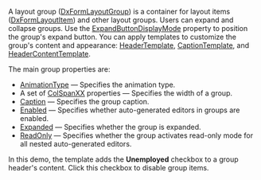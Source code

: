 A layout group ([DxFormLayoutGroup](https://docs.devexpress.com/Blazor/DevExpress.Blazor.DxFormLayoutGroup)) is a container for layout items ([DxFormLayoutItem](https://docs.devexpress.com/Blazor/DevExpress.Blazor.DxFormLayoutItem)) and other layout groups. Users can expand and collapse groups. Use the [ExpandButtonDisplayMode](https://docs.devexpress.com/Blazor/DevExpress.Blazor.DxFormLayoutGroup.ExpandButtonDisplayMode) property to position the group's expand button. You can apply templates to customize the group's content and appearance: [HeaderTemplate](https://docs.devexpress.com/Blazor/DevExpress.Blazor.DxFormLayoutGroup.HeaderTemplate), [CaptionTemplate](https://docs.devexpress.com/Blazor/DevExpress.Blazor.DxFormLayoutGroup.CaptionTemplate), and [HeaderContentTemplate](https://docs.devexpress.com/Blazor/DevExpress.Blazor.DxFormLayoutGroup.HeaderContentTemplate).

The main group properties are:
* [AnimationType](https://docs.devexpress.com/Blazor/DevExpress.Blazor.DxFormLayoutGroup.AnimationType) — Specifies the animation type.
* A set of [ColSpanXX](https://docs.devexpress.com/Blazor/DevExpress.Blazor.DxFormLayoutGroup._members) properties — Specifies the width of a group.
* [Caption](https://docs.devexpress.com/Blazor/DevExpress.Blazor.Base.FormLayoutItemBase.Caption) — Specifies the group caption.
* [Enabled](https://docs.devexpress.com/Blazor/DevExpress.Blazor.Base.FormLayoutItemBase.Enabled) — Specifies whether auto-generated editors in groups are enabled.
* [Expanded](https://docs.devexpress.com/Blazor/DevExpress.Blazor.DxFormLayoutGroup.Expanded) — Specifies whether the group is expanded.
* [ReadOnly](https://docs.devexpress.com/Blazor/DevExpress.Blazor.Base.FormLayoutItemBase.ReadOnly) — Specifies whether the group activates read-only mode for all nested auto-generated editors.

In this demo, the template adds the **Unemployed** checkbox to a group header's content. Click this checkbox to disable group items.
